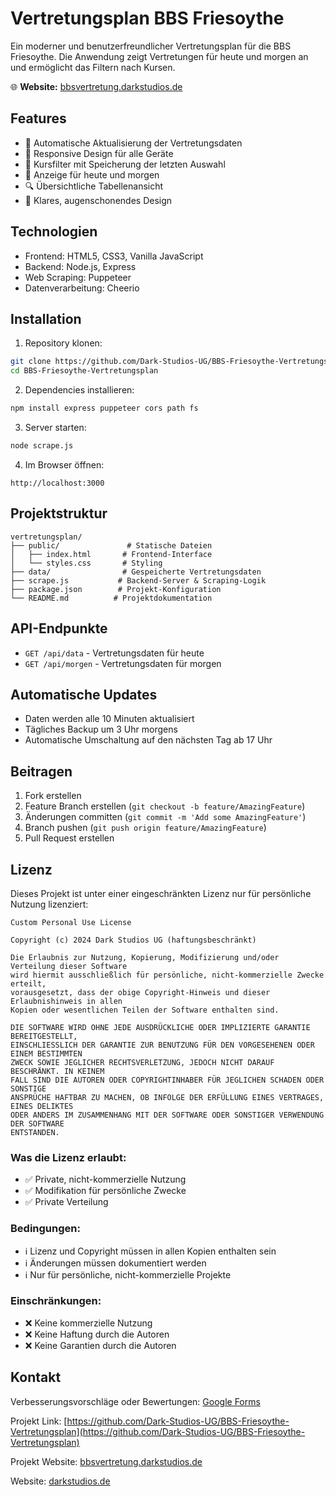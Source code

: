 # Vertretungsplan BBS Friesoythe

Ein moderner und benutzerfreundlicher Vertretungsplan für die BBS Friesoythe. Die Anwendung zeigt Vertretungen für heute und morgen an und ermöglicht das Filtern nach Kursen.

🌐 **Website:** [bbsvertretung.darkstudios.de](https://bbsvertretung.darkstudios.de)

## Features

- 🔄 Automatische Aktualisierung der Vertretungsdaten
- 📱 Responsive Design für alle Geräte
- 🎯 Kursfilter mit Speicherung der letzten Auswahl
- 📅 Anzeige für heute und morgen
- 🔍 Übersichtliche Tabellenansicht
- 🌙 Klares, augenschonendes Design

## Technologien

- Frontend: HTML5, CSS3, Vanilla JavaScript
- Backend: Node.js, Express
- Web Scraping: Puppeteer
- Datenverarbeitung: Cheerio

## Installation

1. Repository klonen:
```bash
git clone https://github.com/Dark-Studios-UG/BBS-Friesoythe-Vertretungsplan.git
cd BBS-Friesoythe-Vertretungsplan
```

2. Dependencies installieren:
```bash
npm install express puppeteer cors path fs
```

3. Server starten:
```bash
node scrape.js
```

4. Im Browser öffnen:
```
http://localhost:3000
```

## Projektstruktur

```
vertretungsplan/
├── public/               # Statische Dateien
│   ├── index.html       # Frontend-Interface
│   └── styles.css       # Styling
├── data/                # Gespeicherte Vertretungsdaten
├── scrape.js           # Backend-Server & Scraping-Logik
├── package.json        # Projekt-Konfiguration
└── README.md          # Projektdokumentation
```

## API-Endpunkte

- `GET /api/data` - Vertretungsdaten für heute
- `GET /api/morgen` - Vertretungsdaten für morgen

## Automatische Updates

- Daten werden alle 10 Minuten aktualisiert
- Tägliches Backup um 3 Uhr morgens
- Automatische Umschaltung auf den nächsten Tag ab 17 Uhr

## Beitragen

1. Fork erstellen
2. Feature Branch erstellen (`git checkout -b feature/AmazingFeature`)
3. Änderungen committen (`git commit -m 'Add some AmazingFeature'`)
4. Branch pushen (`git push origin feature/AmazingFeature`)
5. Pull Request erstellen

## Lizenz

Dieses Projekt ist unter einer eingeschränkten Lizenz nur für persönliche Nutzung lizenziert:

```
Custom Personal Use License

Copyright (c) 2024 Dark Studios UG (haftungsbeschränkt)

Die Erlaubnis zur Nutzung, Kopierung, Modifizierung und/oder Verteilung dieser Software
wird hiermit ausschließlich für persönliche, nicht-kommerzielle Zwecke erteilt,
vorausgesetzt, dass der obige Copyright-Hinweis und dieser Erlaubnishinweis in allen
Kopien oder wesentlichen Teilen der Software enthalten sind.

DIE SOFTWARE WIRD OHNE JEDE AUSDRÜCKLICHE ODER IMPLIZIERTE GARANTIE BEREITGESTELLT,
EINSCHLIESSLICH DER GARANTIE ZUR BENUTZUNG FÜR DEN VORGESEHENEN ODER EINEM BESTIMMTEN
ZWECK SOWIE JEGLICHER RECHTSVERLETZUNG, JEDOCH NICHT DARAUF BESCHRÄNKT. IN KEINEM
FALL SIND DIE AUTOREN ODER COPYRIGHTINHABER FÜR JEGLICHEN SCHADEN ODER SONSTIGE
ANSPRÜCHE HAFTBAR ZU MACHEN, OB INFOLGE DER ERFÜLLUNG EINES VERTRAGES, EINES DELIKTES
ODER ANDERS IM ZUSAMMENHANG MIT DER SOFTWARE ODER SONSTIGER VERWENDUNG DER SOFTWARE
ENTSTANDEN.
```

### Was die Lizenz erlaubt:
- ✅ Private, nicht-kommerzielle Nutzung
- ✅ Modifikation für persönliche Zwecke
- ✅ Private Verteilung

### Bedingungen:
- ℹ️ Lizenz und Copyright müssen in allen Kopien enthalten sein
- ℹ️ Änderungen müssen dokumentiert werden
- ℹ️ Nur für persönliche, nicht-kommerzielle Projekte

### Einschränkungen:
- ❌ Keine kommerzielle Nutzung
- ❌ Keine Haftung durch die Autoren
- ❌ Keine Garantien durch die Autoren

## Kontakt

Verbesserungsvorschläge oder Bewertungen: [Google Forms](https://forms.gle/e3auU1w4AGazuSZJ9)

Projekt Link: [https://github.com/Dark-Studios-UG/BBS-Friesoythe-Vertretungsplan](https://github.com/Dark-Studios-UG/BBS-Friesoythe-Vertretungsplan)  

Projekt Website: [bbsvertretung.darkstudios.de](https://bbsvertretung.darkstudios.de)  

Website: [darkstudios.de](https://darkstudios.de) 
